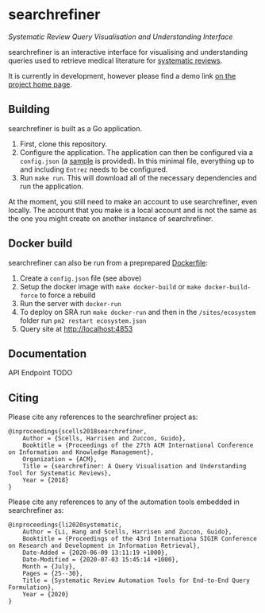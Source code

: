# searchrefiner

_Systematic Review Query Visualisation and Understanding Interface_

searchrefiner is an interactive interface for visualising and understanding queries used to retrieve medical literature for
[systematic reviews](https://en.wikipedia.org/wiki/Systematic_review).

It is currently in development, however please find a demo link [on the project home page](https://searchrefinery.sr-accelerator.com/).

## Building

searchrefiner is built as a Go application.

 1. First, clone this repository.
 2. Configure the application. The application can then be configured via a `config.json` (a [sample](sample.minimal.config.json) is provided). In this minimal file, everything up to and including `Entrez` needs to be configured.
 3. Run `make run`. This will download all of the necessary dependencies and run the application.

At the moment, you still need to make an account to use searchrefiner, even locally. The account that you make is a local account and is not the same as the one you might create on another instance of searchrefiner.

## Docker build
searchrefiner can also be run from a preprepared [Dockerfile](./Dockerfile):
1. Create a `config.json` file (see above)
2. Setup the docker image with `make docker-build` or `make docker-build-force` to force a rebuild
3. Run the server with `docker-run`
4. To deploy on SRA run `make docker-run` and then in the `/sites/ecosystem` folder run `pm2 restart ecosystem.json`
5. Query site at [http://localhost:4853](http://localhost:4853)


## Documentation

API Endpoint TODO

## Citing

Please cite any references to the searchrefiner project as:

```
@inproceedings{scells2018searchrefiner,
    Author = {Scells, Harrisen and Zuccon, Guido},
    Booktitle = {Proceedings of the 27th ACM International Conference on Information and Knowledge Management},
    Organization = {ACM},
    Title = {searchrefiner: A Query Visualisation and Understanding Tool for Systematic Reviews},
    Year = {2018}
}
```

Please cite any references to any of the automation tools embedded in searchrefiner as:

```
@inproceedings{li2020systematic,
	Author = {Li, Hang and Scells, Harrisen and Zuccon, Guido},
	Booktitle = {Proceedings of the 43rd Internationa SIGIR Conference on Research and Development in Information Retrieval},
	Date-Added = {2020-06-09 13:11:19 +1000},
	Date-Modified = {2020-07-03 15:45:14 +1000},
	Month = {July},
	Pages = {25--30},
	Title = {Systematic Review Automation Tools for End-to-End Query Formulation},
	Year = {2020}
}
```
